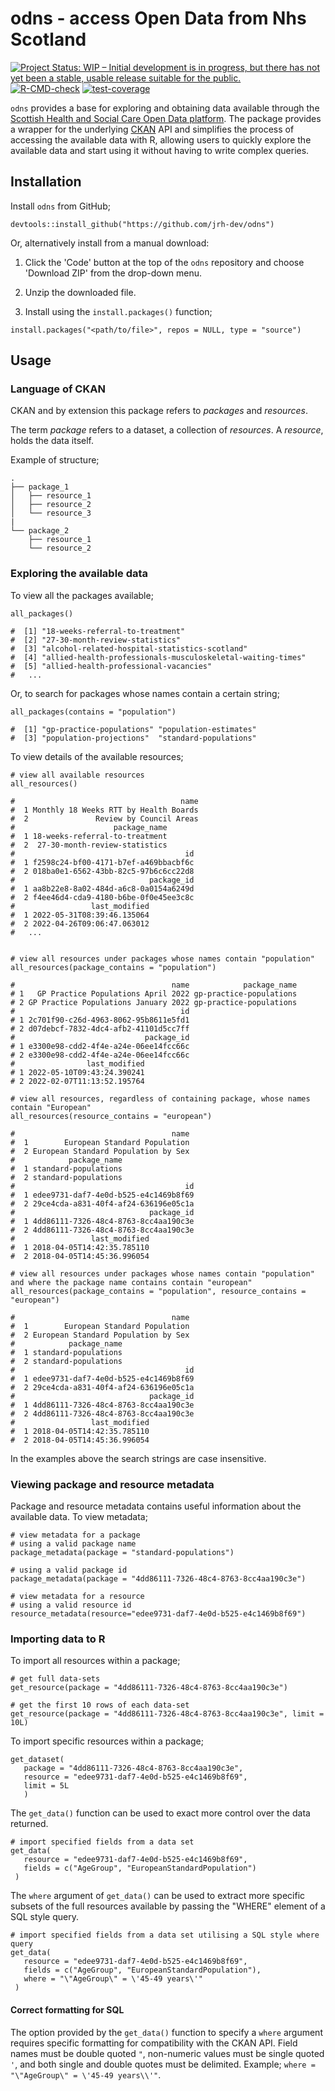 # odns - access Open Data from Nhs Scotland

<!-- badges: start -->

<a href="https://www.repostatus.org/#wip"><img src="https://www.repostatus.org/badges/latest/wip.svg" alt="Project Status: WIP – Initial development is in progress, but there has not yet been a stable, usable release suitable for the public."/></a> [![R-CMD-check](https://github.com/jrh-dev/odns/actions/workflows/check-standard.yaml/badge.svg)](https://github.com/jrh-dev/odns/actions/workflows/check-standard.yaml)
[![test-coverage](https://github.com/jrh-dev/odns/actions/workflows/test-coverage.yaml/badge.svg)](https://github.com/jrh-dev/odns/actions/workflows/test-coverage.yaml)

<!-- badges: end -->

`odns` provides a base for exploring and obtaining data available through the [Scottish Health and Social Care Open Data platform](https://www.opendata.nhs.scot/). The package provides a wrapper for the underlying [CKAN](https://ckan.org) API and simplifies the process of accessing the available data with R, allowing users to quickly explore the available data and start using it without having to write complex queries.

## Installation

Install `odns` from GitHub;

```
devtools::install_github("https://github.com/jrh-dev/odns")
```

Or, alternatively install from a manual download:

1.  Click the 'Code' button at the top of the `odns` repository and choose 'Download ZIP' from the drop-down menu.

2.  Unzip the downloaded file.

3.  Install using the `install.packages()` function;

```
install.packages("<path/to/file>", repos = NULL, type = "source")
```

## Usage

### Language of CKAN
CKAN and by extension this package refers to *packages* and *resources*. 

The term *package* refers to a dataset, a collection of *resources*. A *resource*, holds the data itself.

Example of structure;

```
.
├── package_1
│   ├── resource_1
│   ├── resource_2
│   └── resource_3
|
└── package_2
    ├── resource_1
    └── resource_2
```

### Exploring the available data

To view all the packages available;

```
all_packages()
  
#  [1] "18-weeks-referral-to-treatment"                                                
#  [2] "27-30-month-review-statistics"                                                
#  [3] "alcohol-related-hospital-statistics-scotland"
#  [4] "allied-health-professionals-musculoskeletal-waiting-times"
#  [5] "allied-health-professional-vacancies"
#   ...
```

Or, to search for packages whose names contain a certain string;

```
all_packages(contains = "population")

#  [1] "gp-practice-populations" "population-estimates"   
#  [3] "population-projections"  "standard-populations"
```

To view details of the available resources;

```
# view all available resources
all_resources()

#                                     name
#  1 Monthly 18 Weeks RTT by Health Boards
#  2               Review by Council Areas
#                      package_name
#  1 18-weeks-referral-to-treatment
#  2  27-30-month-review-statistics
#                                      id
#  1 f2598c24-bf00-4171-b7ef-a469bbacbf6c
#  2 018ba0e1-6562-43bb-82c5-97b6c6cc22d8
#                              package_id
#  1 aa8b22e8-8a02-484d-a6c8-0a0154a6249d
#  2 f4ee46d4-cda9-4180-b6be-0f0e45ee3c8c
#                 last_modified
#  1 2022-05-31T08:39:46.135064
#  2 2022-04-26T09:06:47.063012
#   ...


# view all resources under packages whose names contain "population"
all_resources(package_contains = "population")

#                                   name            package_name
# 1   GP Practice Populations April 2022 gp-practice-populations
# 2 GP Practice Populations January 2022 gp-practice-populations
#                                     id
# 1 2c701f90-c26d-4963-8062-95b8611e5fd1
# 2 d07debcf-7832-4dc4-afb2-41101d5cc7ff
#                             package_id
# 1 e3300e98-cdd2-4f4e-a24e-06ee14fcc66c
# 2 e3300e98-cdd2-4f4e-a24e-06ee14fcc66c
#                last_modified
# 1 2022-05-10T09:43:24.390241
# 2 2022-02-07T11:13:52.195764

# view all resources, regardless of containing package, whose names contain "European"
all_resources(resource_contains = "european")

#                                   name
#  1        European Standard Population
#  2 European Standard Population by Sex
#            package_name
#  1 standard-populations
#  2 standard-populations
#                                      id
#  1 edee9731-daf7-4e0d-b525-e4c1469b8f69
#  2 29ce4cda-a831-40f4-af24-636196e05c1a
#                              package_id
#  1 4dd86111-7326-48c4-8763-8cc4aa190c3e
#  2 4dd86111-7326-48c4-8763-8cc4aa190c3e
#                 last_modified
#  1 2018-04-05T14:42:35.785110
#  2 2018-04-05T14:45:36.996054

# view all resources under packages whose names contain "population" and where the package name contains contain "european"
all_resources(package_contains = "population", resource_contains = "european")

#                                   name
#  1        European Standard Population
#  2 European Standard Population by Sex
#            package_name
#  1 standard-populations
#  2 standard-populations
#                                      id
#  1 edee9731-daf7-4e0d-b525-e4c1469b8f69
#  2 29ce4cda-a831-40f4-af24-636196e05c1a
#                              package_id
#  1 4dd86111-7326-48c4-8763-8cc4aa190c3e
#  2 4dd86111-7326-48c4-8763-8cc4aa190c3e
#                 last_modified
#  1 2018-04-05T14:42:35.785110
#  2 2018-04-05T14:45:36.996054

```

In the examples above the search strings are case insensitive.

### Viewing package and resource metadata

Package and resource metadata contains useful information about the available data. To view metadata;

```
# view metadata for a package
# using a valid package name
package_metadata(package = "standard-populations")

# using a valid package id
package_metadata(package = "4dd86111-7326-48c4-8763-8cc4aa190c3e")

# view metadata for a resource
# using a valid resource id
resource_metadata(resource="edee9731-daf7-4e0d-b525-e4c1469b8f69")
```

### Importing data to R

To import all resources within a package;

```
# get full data-sets
get_resource(package = "4dd86111-7326-48c4-8763-8cc4aa190c3e")

# get the first 10 rows of each data-set
get_resource(package = "4dd86111-7326-48c4-8763-8cc4aa190c3e", limit = 10L)
```

To import specific resources within a package;

```
get_dataset(
   package = "4dd86111-7326-48c4-8763-8cc4aa190c3e",
   resource = "edee9731-daf7-4e0d-b525-e4c1469b8f69",
   limit = 5L
   )
```

The `get_data()` function can be used to exact more control over the data returned.

```
# import specified fields from a data set
get_data(
   resource = "edee9731-daf7-4e0d-b525-e4c1469b8f69",
   fields = c("AgeGroup", "EuropeanStandardPopulation")
 )
```

The `where` argument of `get_data()` can be used to extract more specific subsets of the full resources available by passing the "WHERE" element of a SQL style query.
```
# import specified fields from a data set utilising a SQL style where query
get_data(
   resource = "edee9731-daf7-4e0d-b525-e4c1469b8f69",
   fields = c("AgeGroup", "EuropeanStandardPopulation"),
   where = "\"AgeGroup\" = \'45-49 years\'"
 )
 ```
 
#### Correct formatting for SQL
 
The option provided by the `get_data()` function to specify a `where` argument requires specific formatting for compatibility with the CKAN API. Field names must be double quoted `"`, non-numeric values must be single quoted `'`, and both single and double quotes must be delimited. Example; `where = "\"AgeGroup\" = \'45-49 years\\'"`.